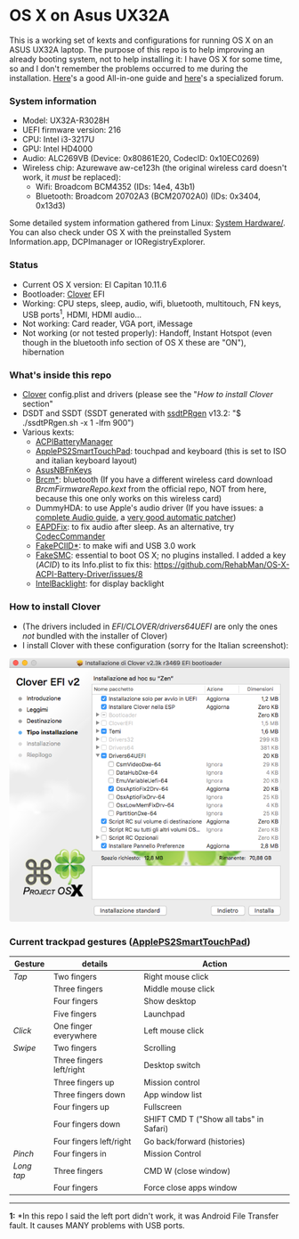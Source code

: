 # OS X on Asus UX32A
This is a working set of kexts and configurations for running OS X on an ASUS UX32A laptop. The purpose of this repo is to help improving an already booting system, not to help installing it: I have OS X for some time, so and I don't remember the problems occurred to me during the installation. [Here](http://www.insanelymac.com/forum/topic/298027-guide-aio-guides-for-hackintosh/)'s a good All-in-one guide and [here](http://www.insanelymac.com/forum/forum/137-osx86-installation/)'s a specialized forum.

### System information
- Model: UX32A-R3028H
- UEFI firmware version: 216
- CPU: Intel i3-3217U
- GPU: Intel HD4000
- Audio: ALC269VB (Device: 0x80861E20, CodecID: 0x10EC0269)
- Wireless chip: Azurewave aw-ce123h (the original wireless card doesn't work, it *must* be replaced):
  - Wifi: Broadcom BCM4352 (IDs: 14e4, 43b1)
  - Bluetooth: Broadcom 20702A3 (BCM20702A0) (IDs: 0x3404, 0x13d3)

Some detailed system information gathered from Linux: [System Hardware/](https://github.com/diegobit/OSX-ASUS-UX32A/tree/master/System%20Hardware).
You can also check under OS X with the preinstalled System Information.app, DCPImanager or IORegistryExplorer.

### Status
- Current OS X version: El Capitan 10.11.6
- Bootloader: [Clover](http://sourceforge.net/projects/cloverefiboot/) EFI
- Working: CPU steps, sleep, audio, wifi, bluetooth, multitouch, FN keys, USB ports<sup>1</sup>, HDMI, HDMI audio...
- Not working: Card reader, VGA port, iMessage
- Not working (or not tested properly): Handoff, Instant Hotspot (even though in the bluetooth info section of OS X these are "ON"), hibernation

### What's inside this repo
- [Clover](http://sourceforge.net/projects/cloverefiboot/) config.plist and drivers (please see the "*How to install Clover* section"
- DSDT and SSDT (SSDT generated with [ssdtPRgen](https://github.com/Piker-Alpha/ssdtPRGen.sh) v13.2: "$ ./ssdtPRgen.sh -x 1 -lfm 900")
- Various kexts:
  - [ACPIBatteryManager](https://bitbucket.org/RehabMan/os-x-acpi-battery-driver)
  - [ApplePS2SmartTouchPad](http://forum.osxlatitude.com/index.php?/topic/1948-elan-focaltech-and-synaptics-smart-touchpad-driver-mac-os-x/): touchpad and keyboard (this is set to ISO and italian keyboard layout)
  - [AsusNBFnKeys](http://forum.osxlatitude.com/index.php?/topic/1968-fn-hotkey-and-als-sensor-driver-for-asus-notebooks/)
  - [Brcm\*](https://bitbucket.org/RehabMan/os-x-brcmpatchram): bluetooth (If you have a different wireless card download *BrcmFirmwareRepo.kext* from the official repo, NOT from here, because this one only works on this wireless card)
  - DummyHDA: to use Apple's audio driver (If you have issues: a [complete Audio guide](http://forum.osxlatitude.com/index.php?/topic/1946-complete-applehda-patching-guide/), a [very good automatic patcher](http://www.insanelymac.com/forum/files/file/496-applehda-patcher/))
  - [EAPDFix](http://forum.osxlatitude.com/index.php?/topic/3084-eapdjack-sense-fix-no-audiojack-sense-issue-after-sleep/): to fix audio after sleep. As an alternative, try [CodecCommander](https://bitbucket.org/RehabMan/os-x-eapd-codec-commander/overview)
  - [FakePCIID\*](https://bitbucket.org/RehabMan/os-x-fake-pci-id): to make wifi and USB 3.0 work
  - [FakeSMC](http://www.hwsensors.com): essential to boot OS X; no plugins installed. I added a key (*ACID*) to its Info.plist to fix this: https://github.com/RehabMan/OS-X-ACPI-Battery-Driver/issues/8
  - [IntelBacklight](https://bitbucket.org/RehabMan/os-x-intel-backlight): for display backlight

### How to install Clover
- (The drivers included in *EFI/CLOVER/drivers64UEFI* are only the ones *not* bundled with the installer of Clover)
- I install Clover with these configuration (sorry for the Italian screenshot):

![Clover configuration screenshot](/screenshots/clover-setup-info.png)


### Current trackpad gestures ([ApplePS2SmartTouchPad](http://forum.osxlatitude.com/index.php?/topic/1948-elan-focaltech-and-synaptics-smart-touchpad-driver-mac-os-x/))

| Gesture       | details                   | Action                                  |
| ------------- | ------------------------- | --------------------------------------- |
| *Tap*         | Two fingers               | Right mouse click                       |
|               | Three fingers             | Middle mouse click                      |
|               | Four fingers              | Show desktop                            |
|               | Five fingers              | Launchpad                               |
| *Click*       | One finger everywhere     | Left mouse click                        |
| *Swipe*       | Two fingers               | Scrolling                               |
|               | Three fingers left/right  | Desktop switch                          |
|               | Three fingers up					|	Mission control                         |
|               | Three fingers down				|	App window list                         |
|               | Four fingers up					  | Fullscreen                              |
|               | Four fingers down				  | SHIFT CMD T ("Show all tabs" in Safari) |
|               | Four fingers left/right		| Go back/forward (histories)             |
| *Pinch*       | Four fingers in           | Mission Control                         |
| *Long tap*    | Three fingers             | CMD W (close window)                    |
|               | Four fingers			        |	Force close apps window                 |

---

**1:** *In this repo I said the left port didn't work, it was Android File Transfer fault. It causes MANY problems with USB ports.
